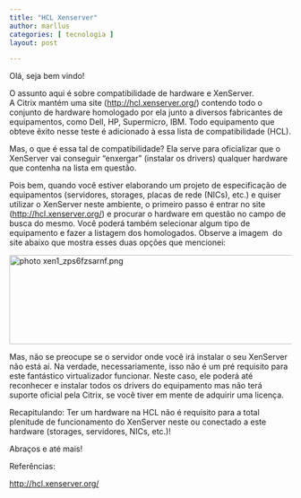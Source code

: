 ```yaml
---
title: "HCL Xenserver"
author: marllus
categories: [ tecnologia ]
layout: post

---
```

<p class="p1">
  Olá, seja bem vindo!
</p>

<p class="p1">
  O assunto aqui é sobre compatibilidade de hardware e XenServer.<br /> A Citrix mantém uma site (<a href="http://hcl.xenserver.org/">http://hcl.xenserver.org/</a>) contendo todo o conjunto de hardware homologado por ela junto a diversos fabricantes de equipamentos, como Dell, HP, Supermicro, IBM. Todo equipamento que obteve êxito nesse teste é adicionado à essa lista de compatibilidade (HCL).
</p>

<p class="p1">
  Mas, o que é essa tal de compatibilidade? Ela serve para oficializar que o XenServer vai conseguir &#8220;enxergar&#8221; (instalar os drivers) qualquer hardware que contenha na lista em questão. <span class="Apple-converted-space">   </span>
</p>

<p class="p1">
  Pois bem, quando você estiver elaborando um projeto de especificação de equipamentos (servidores, storages, placas de rede (NICs), etc.) e quiser utilizar o XenServer neste ambiente, o primeiro passo é entrar no site (<a href="http://hcl.xenserver.org/">http://hcl.xenserver.org/</a>) e procurar o hardware em questão no campo de busca do mesmo. Você poderá também selecionar algum tipo de equipamento e fazer a listagem dos homologados. Observe a imagem<span class="Apple-converted-space">  </span>do site abaixo que mostra esses duas opções que mencionei:
</p>

<a href="http://i567.photobucket.com/albums/ss113/marlluslustosa/xen1_zps6fzsarnf.png" target="_blank"><img class="" src="http://i567.photobucket.com/albums/ss113/marlluslustosa/xen1_zps6fzsarnf.png" alt=" photo xen1_zps6fzsarnf.png" width="637" height="159" border="0" /></a>

<p class="p1">
  Mas, não se preocupe se o servidor onde você irá instalar o seu XenServer não está aí. Na verdade, necessariamente, isso não é um pré requisito para este fantástico virtualizador funcionar. Neste caso, ele poderá até reconhecer e instalar todos os drivers do equipamento mas não terá suporte oficial pela Citrix, se você tiver em mente de adquirir uma licença.
</p>

<p class="p1">
  Recapitulando: Ter um hardware na HCL não é requisito para a total plenitude de funcionamento do XenServer neste ou conectado a este hardware (storages, servidores, NICs, etc.)!<span class="Apple-converted-space">  </span>
</p>

<p class="p1">
  Abraços e até mais!
</p>

<p class="p1">
  Referências:
</p>

<a href="http://hcl.xenserver.org/" target="_blank">http://hcl.xenserver.org/</a>
